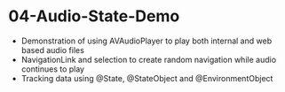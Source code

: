 # 04-Audio-State-Demo

- Demonstration of using AVAudioPlayer to play both internal and web based audio files
- NavigationLink and selection to create random navigation while audio continues to play
- Tracking data using @State, @StateObject and @EnvironmentObject

